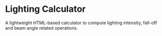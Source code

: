 # Lighting Calculator
A lightweight HTML-based calculator to compute lighting intensity, fall-off and beam angle related operations.
